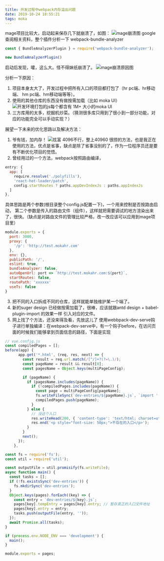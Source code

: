 ```yaml
---
title: 开发过程中webpack内存溢出问题
date: 2019-10-24 18:55:21
tags: moka
---
```



mage项目比较大，启动起来保存几下就崩溃了，如图：
![mage崩溃图](/image/20191024185854.jpg)
google查阅相关资料，整个插件分析一下 webpack-bundle-analyzer
```javascript
const { BundleAnalyzerPlugin } = require('webpack-bundle-analyzer');

new BundleAnalyzerPlugin()
```
启动后发现，嚯，这么大。怪不得妹纸崩溃了。
![mage崩溃原因图](/image/20191024190619.jpg)

分析一下原因：
1. 项目本身太大了，开发过程中把所有入口的项目都打包了（hr pc端、hr移动端、 hm pc端、hm移动端等等）。
2. 使用的其他仓库的东西没有做按需加载（比如 moka UI）
   ![开发环境打包的js每个都含有 1M+ 大小的moka UI](/image/20191024192752.jpg)
3. 三方库用的太多，挖掘机炒菜。（猜测很多库只用到了很小到一部分功能，对应的功能完全可以手动实现？）

展望一下未来的优化思路以及解决方法：
1. 爷有钱，加内存！
![炫富](/image/20191024193632.jpg)
4096不行，整上40960
很捞的方法，也是我正在使用的方法，优点是省事，缺点是除了省事没别的了，作为一位程序员还是要有不断优化项目的觉悟。
2. 曾经用过的一个方法，webpack按照路由编译，
```javascript
entry: {
  app: [
    require.resolve('./polyfills'),
    'react-hot-loader/patch',
    config.startRoutes ? paths.appDevIndexJs : paths.appIndexJs
  ]
},
```
具体思路是两个参数(根目录整个config.js配置一下)，一个用来控制是否按路由启动， 第二个参数是传入的路由文件（组件），这样就把需要调试的地方渲染出来了，很快。（缺点是对路由文件的管理比较严格，改一改应该可以应用到mage项目里）
```javascript
module.exports = {
  port: 3000,
  proxy: {
    '/p': 'http://test.mokahr.com'
  },
  env: {},
  publicPath: '/',
  eslint: true,
  bundleAnalyzer: false,
  autoOpenUrl: port => `http://test.mokahr.com:${port}`,
  startRoutes: false,
  routePath: 'xxxxxx'
  useTs: false
}

```
3. 把不同的入口拆成不同的仓库，这样就能单独维护某一个端了。
4. 新的suger design 已经做按需加载了，很棒，应该就跟antd design + babel-plugin-import 的效果一样 引入对应的文件。
5. 网上找了个方法，还没来得及看，先放这儿了
使用webbpack-dev-serve钩子进行单独编译：在webpack-dev-serve中，有一个钩子before，在访问页面的时候我们能够拿到页面信息的路径，下面是实现
```javascript
// vue.config.js
const compiledPages = [];
before(app) {
      app.get('*.html', (req, res, next) => {
        const result = req.url.match(/[^/]+?(?=\.)/);
        const pageName = result && result[0];
        const pagesName = Object.keys(multiPageConfig);

        if (pageName) {
          if (pagesName.includes(pageName)) {
            if (!compiledPages.includes(pageName)) {
              const page = multiPageConfig[pageName];
              fs.writeFileSync(`dev-entries/${pageName}.js`, `import '../${page.tempEntry}'; // eslint-disable-line`);
              compiledPages.push(pageName);
            }
          } else {
            // 没这个入口
            res.writeHead(200, { 'content-type': 'text/html; charset=utf-8' });
            res.end('<p style="font-size: 50px;">不存在的入口</p>');
          }
        }
        next();
      });
    },

```
```javascript
const fs = require('fs');
const util = require('util');

const outputFile = util.promisify(fs.writeFile);
async function main() {
  const tasks = [];
  if (!fs.existsSync('dev-entries')) {
    fs.mkdirSync('dev-entries');
  }
  Object.keys(pages).forEach((key) => {
    const entry = `dev-entries/${key}.js`;
    pages[key].tempEntry = pages[key].entry; // 暂存真正的入口文件地址
    pages[key].entry = entry;
    tasks.push(outputFile(entry, ''));
  });
  await Promise.all(tasks);
}

if (process.env.NODE_ENV === 'development') {
  main();
}

module.exports = pages;

```



 


